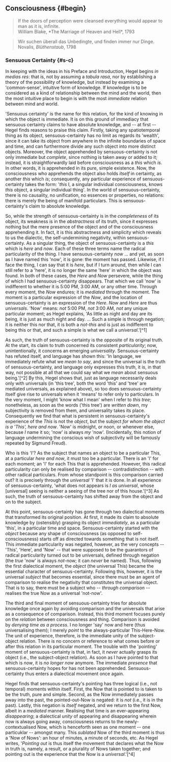 ## Consciousness {#begin}

<blockquote class="epigraph">If the doors of perception were cleansed everything would appear to man as it is, infinite.<footer>William Blake, *The Marriage of Heaven and Hell*, 1793</footer></blockquote>
<blockquote class="epigraph">Wir suchen überall das Unbedingte, und finden immer nur Dinge. <footer>Novalis, <i>Blüthenstaub</i>, 1798</footer></blockquote>

### Sensuous Certainty {#s-c}

In keeping with the ideas in his Preface and Introduction, Hegel begins *in
medias res*: that is, not by assuming a *tabula rasa*, nor by establishing a
theory of the possibility of knowledge, but instead by examining a
'common-sense', intuitive form of knowledge. If knowledge is to be considered as
a kind of relationship between the mind and the world, then the most intuitive
place to begin is with the most *immediate* relation between mind and world.

'Sensuous certainty' is the name for this relation, for the kind of knowing in
which the object is immediate. It is on this ground of immediacy that sensuous
certainty claims to have absolute knowledge, and -- at first -- Hegel finds
reasons to praise this claim. Firstly, taking any spatiotemporal thing as its
object, sensuous-certainty has no limit as regards its 'wealth', since it can
take its object from anywhere in the infinite boundaries of space and time, and
can furthermore divide any such object into more distinct objects. Moreover, the
object apprehended by sensuous-certainty is not only immediate but *complete*,
since nothing is taken away or added to it; instead, it is straightforwardly
laid before consciousness as a *this* which *is*. In other words, it is
apprehended in its pure, simple existence. Now, the consciousness who apprehends
the object also holds *itself* in certainty, as another *this* which *is*;
consequently, any particular experience of sensuous-certainty takes the form:
'*this* I, a singular individual consciousness, knows *this* object, a singular
individual thing'. In the world of sensuous-certainty, there is no causality, no
unification, no essences or properties, no relations: there is merely the being
of manifold particulars. This is sensuous-certainty's claim to absolute
knowledge.

So, while the strength of sensuous-certainty is in the *completeness* of its
object, its weakness is in the *abstractness* of its truth, since it expresses
nothing but the mere presence of the object and of the consciousness
apprehending it. In fact, it is this abstractness and simplicity which reveals
to us the dialectic, the self-undermining negativity, within sensuous-certainty.
As a singular thing, the object of sensuous-certainty is a *this* which is
*here* and *now*. Each of these three terms name the radical particularity of
the thing. I have sensuous-certainty *now* ... and yet, as soon as I have named
this 'now', it is gone: the moment has passed.  Likewise, if I face the thing, I
can say that it is *here*, but if I turn around, then while I can still refer to
a 'here', it is no longer the same 'here' in which the object was found. In both
of these cases, the *Here* and *Now* persevere, while the thing of which I had
sensuous-certainty disappears. That which we call 'now' is indifferent to
whether it is 5:00 <span class="sc">PM</span>, 3:00 <span class="sc">AM</span>,
or any other time. Through every moment, the *Now* endures; it is *mediated*
through the moment. The moment is a particular expression of the *Now*, and the
location of sensuous-certainty is an expression of the *Here*. *Now* and *Here*
are thus *universals*. 'Now' means: *not* 5:00 <span class="sc">PM</span>, *not*
3:00 <span class="sc">AM</span>, *not* any unique particular moment; as Hegel
explains, 'As little as night and day are its being, it is just as much night
and day. ... Such a simple is through negation; it is neither this nor that, it
is both a *not-this* and is just as indifferent to being this or that, and such
a simple is what we call a *universal*.'[^1]

As such, the truth of sensuous-certainty is the opposite of its original truth.
At the start, its claim to truth concerned its consistent *particularity*; now,
unintentionally, it concerns an emerging *universality*. Sensuous-certainty has
refuted itself, and language has shown this: 'In language, we immediately
refute what we *mean to say*, and since the universal is the truth of
sensuous-certainty, and language only expresses this truth, it is, in that way,
not possible at all that we could say what we *mean* about sensuous being.'[^2]
By this, Hegel shows that, just as language necessarily deals only with
universals (in 'this tree', both the word 'this' and 'tree' are mediated
universals, as explained above), so too does sensuous-certainty itself give rise
to universals when it 'means' to refer only to particulars. In the very moment,
I might 'know what I mean' when I refer to *this tree*; nonetheless, as soon as
the words ('this tree') are *written down*, my subjectivity is removed from
them, and universality takes its place. Consequently we find that what is
persistent in sensuous-certainty's experience of the *This* is not the *object*,
but the subject *for whom the object is a 'This', here and now*. 'Now' is
midnight, or noon, or whenever else, because *I* name it so; 'now' is always
*my* 'now'. (Incidentally, this notion of language undermining the conscious
wish of subjectivity will be famously repeated by Sigmund Freud).

Who is this 'I'? As the subject that names an object to be a particular This, at
a particular *here and now*, it must too be a particular. There is an 'I' for
each moment; an 'I' for each This that is apprehended. However, this radical
particularity can only be realised by comparison -- contradistinction -- with
other radical particulars. From whose standpoint is this comparison carried out?
It is precisely through the *universal* 'I' that it is done. In all experience
of sensuous-certainty, 'what does not appears is *I as universal*, whose
[universal] seeing is neither a seeing of the tree nor of this house.'[^3] As
such, the truth of sensuous-certainty has shifted away from the object and on to
the subject.

At this point, sensuous-certainty has gone through two dialectical moments that
transformed its original position. At first, it made its claim to absolute
knowledge by (ostensibly) grasping its object *immediately*, as a particular
'this', in a particular time and space. Sensuous-certainty started with the
*object* because any shape of consciousness (as opposed to self-consciousness)
starts off as directed towards something that is not itself. This immediate
particularity was negated, however, as the very concepts -- 'This', 'Here', and
'Now' -- that were supposed to be the guarantors of radical particularity turned
out to be universals, defined through negation (the *true* 'now' is always
*not*-now; it can *never* be named). Thus, following the first dialectical
moment, the *object* (the universal This) became the essential character of
sensuous-certainty. Following this, however, it is the universal *subject* that
becomes essential, since there must be an agent of comparison to realise the
negativity that constitutes the universal object. That is to say, there must be
a subject who -- *through comparison* -- realises the true Now as a universal
'not-now'.

The third and final moment of sensuous-certainty tries for absolute knowledge
once again by avoiding  comparison and the universals that arise as a
consequence of comparison. Instead, this third moment focuses purely on the
*relation* between consciousness and thing. Comparison is avoided by *denying
time as a process*. I no longer 'say' now and here (thus universalising them); I
merely *point* to the always-particular This-Here-Now. The unit of experience,
therefore, is the immediate unity of the subject-object relation. There is no
concern or reference to what comes before or after this relation in its
particular moment. The trouble with the 'pointing' moment of sensuous-certainty
is that, in fact, it *never* actually grasps its object (i.e., the
subject-object relation). As soon as I have pointed to that which is *now*, it
is *no longer now* anymore. The immediate *presence* that sensuous-certainty
hopes for has not been apprehended. Sensuous-certainty thus enters a dialectical
movement once again.

Hegel finds that sensuous-certainty's pointing has three logical (i.e., not
temporal) moments within itself. First, the Now that is pointed to is taken to
be the truth, pure and simple. Second, as the Now immediately passes away into
the past, the pointed-out-Now is negated: it is *not* (i.e., it is in the past).
Lastly, this negation is *itself* negated, and we return to the first Now,
albeit in a *mediated* manner. Realising that time is an ever-appearing
*disappearing*; a dialectical *unity* of appearing and disappearing wherein now
is always going away, consciousness returns to the newly-contextualised Now,
which is henceforth seen as one moment -- one particuklar -- amongst many. This
*sublated* Now of the third moment is thus a 'Now of Nows': an hour of minutes,
a minute of seconds, etc. As Hegel writes, '*Pointing out* is thus itself the
movement that declares what the Now in truth is, namely, a result, or a
plurality of Nows taken together; and pointing out is the experience that the
Now is a *universal*.'[^4]
